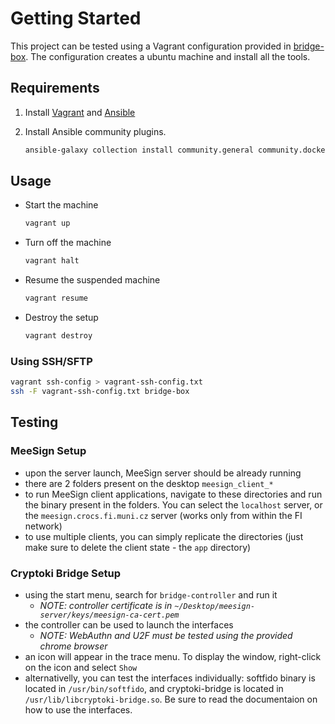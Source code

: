 # Getting Started

This project can be tested using a Vagrant configuration provided in [bridge-box](https://github.com/KristianMika/bridge-suite/tree/main/bridge-box). The configuration creates a ubuntu machine and install all the tools.

## Requirements

1. Install [Vagrant](https://www.vagrantup.com/downloads.html) and [Ansible](https://docs.ansible.com/ansible/latest/installation_guide/intro_installation.html)

2. Install Ansible community plugins.

    ```bash
    ansible-galaxy collection install community.general community.docker
    ```

## Usage

- Start the machine

    ```bash
    vagrant up
    ```

- Turn off the machine

    ```bash
    vagrant halt
    ```

- Resume the suspended machine

    ```bash
    vagrant resume
    ```

- Destroy the setup

    ```bash
    vagrant destroy
    ```

### Using SSH/SFTP

```bash
vagrant ssh-config > vagrant-ssh-config.txt
ssh -F vagrant-ssh-config.txt bridge-box
```

## Testing

### MeeSign Setup

- upon the server launch, MeeSign server should be already running
- there are 2 folders present on the desktop `meesign_client_*`
- to run MeeSign client applications, navigate to these directories and run the binary present in the folders. You can select the `localhost` server, or the `meesign.crocs.fi.muni.cz` server (works only from within the FI network)
- to use multiple clients, you can simply replicate the directories (just make sure to delete the client state - the `app` directory)

### Cryptoki Bridge Setup

- using the start menu, search for `bridge-controller` and run it
  - _NOTE: controller certificate is in `~/Desktop/meesign-server/keys/meesign-ca-cert.pem`_
- the controller can be used to launch the interfaces
  - _NOTE: WebAuthn and U2F must be tested using the provided chrome browser_
- an icon will appear in the trace menu. To display the window, right-click on the icon and select `Show`
- alternativelly, you can test the interfaces individually: softfido binary is located in `/usr/bin/softfido`, and cryptoki-bridge is located in `/usr/lib/libcryptoki-bridge.so`. Be sure to read the documentaion on how to use the interfaces.
